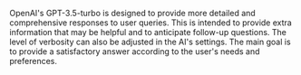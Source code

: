 OpenAI's GPT-3.5-turbo is designed to provide more detailed and comprehensive responses to user queries. This is intended to provide extra information that may be helpful and to anticipate follow-up questions. The level of verbosity can also be adjusted in the AI's settings. The main goal is to provide a satisfactory answer according to the user's needs and preferences.